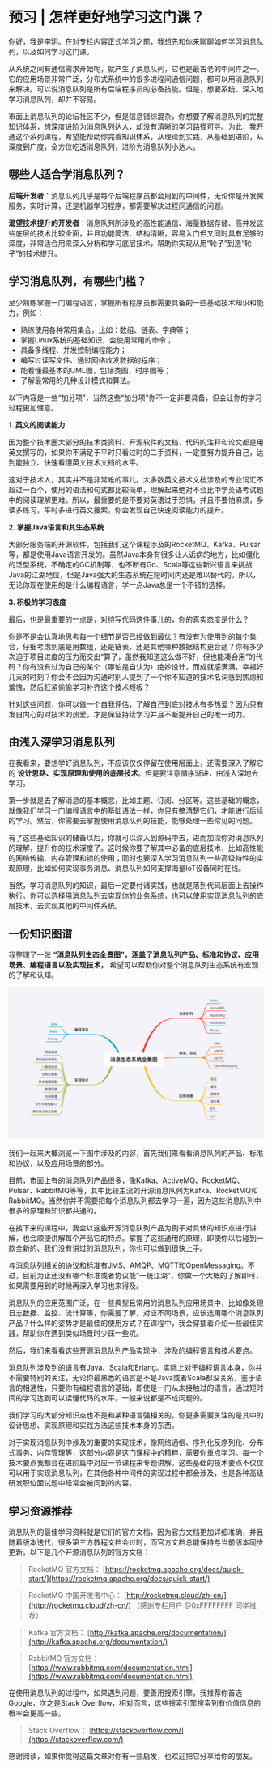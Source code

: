 # 预习 | 怎样更好地学习这门课？
你好，我是李玥。在对专栏内容正式学习之前，我想先和你来聊聊如何学习消息队列，以及如何学习这门课。

从系统之间有通信需求开始呢，就产生了消息队列，它也是最古老的中间件之一。它的应用场景非常广泛，分布式系统中的很多进程间通信问题，都可以用消息队列来解决。可以说消息队列是所有后端程序员的必备技能。但是，想要系统、深入地学习消息队列，却并不容易。

市面上消息队列的论坛社区不少，但是信息错综混杂，你想要了解消息队列的完整知识体系，想深度进阶为消息队列达人，却没有清晰的学习路径可寻。为此，我开通这个系列课程，希望能帮助你完善知识体系，从理论到实践，从基础到进阶，从深度到广度，全方位吃透消息队列，进阶为消息队列小达人。

## 哪些人适合学消息队列？

**后端开发者**：消息队列几乎是每个后端程序员都会用到的中间件，无论你是开发微服务，实时计算，还是机器学习程序，都需要解决进程间通信的问题。

**渴望技术提升的开发者**：消息队列所涉及的高性能通信、海量数据存储、高并发这些底层的技术比较全面，并且功能简洁、结构清晰，容易入门但又同时具有足够的深度，非常适合用来深入分析和学习底层技术，帮助你实现从用“轮子”到造“轮子”的技术提升。

## 学习消息队列，有哪些门槛？

至少熟练掌握一门编程语言，掌握所有程序员都需要具备的一些基础技术知识和能力，例如：

- 熟练使用各种常用集合，比如：数组、链表、字典等；
- 掌握Linux系统的基础知识，会使用常用的命令；
- 具备多线程、并发控制编程能力；
- 编写过读写文件、通过网络收发数据的程序；
- 能看懂最基本的UML图，包括类图、时序图等；
- 了解最常用的几种设计模式和算法。

以下内容是一些“加分项”，当然这些“加分项”你不一定非要具备，但会让你的学习过程更加惬意。

**1\. 英文的阅读能力**

因为整个技术圈大部分的技术类资料、开源软件的文档、代码的注释和论文都是用英文撰写的，如果你不满足于平时只看过时的二手资料，一定要努力提升自己，达到能独立、快速看懂英文技术文档的水平。

这对于技术人，其实并不是非常难的事儿。大多数英文技术文档涉及的专业词汇不超过一百个，使用的语法和句式都比较简单，理解起来绝对不会比中学英语考试题中的阅读理解更难。所以，最重要的是不要对英语过于恐惧，并且不要怕麻烦，多读多练习，平时多进行英文搜索，你会发现自己快速阅读能力的提升。

**2\. 掌握Java语言和其生态系统**

大部分服务端的开源软件，包括我们这个课程涉及的RocketMQ、Kafka、Pulsar等，都是使用Java语言开发的。虽然Java本身有很多让人诟病的地方，比如僵化的泛型系统，不确定的GC机制等，也不断有Go、Scala等这些新兴语言来挑战Java的江湖地位，但是Java强大的生态系统在短时间内还是难以替代的。所以，无论你现在使用的是什么编程语言，学一点Java总是一个不错的选择。

**3\. 积极的学习态度**

最后，也是最重要的一点是，对待写代码这件事儿的，你的真实态度是什么？

你是不是会认真地思考每一个细节是否已经做到最优？有没有为使用到的每个集合，仔细考虑到底是用数组，还是链表，还是其他哪种数据结构更合适？你有多少次迫于项目进度的压力而交出“算了，虽然我知道这么做不好，但也能凑合用”的代码？你有没有过为自己的某个（哪怕是自认为）绝妙设计，而成就感满满，幸福好几天的时刻？你会不会因为沟通时别人提到了一个你不知道的技术名词感到焦虑和羞愧，然后赶紧偷偷学习补齐这个技术短板？

针对这些问题，你可以做一个自我评估，了解自己到底对技术有多热爱？因为只有发自内心的对技术的热爱，才是保证持续学习并且不断提升自己的唯一动力。

## 由浅入深学习消息队列

在我看来，要想学好消息队列，不应该仅仅停留在使用层面上，还需要深入了解它的 **设计思路、实现原理和使用的底层技术**。但是要注意循序渐进，由浅入深地去学习。

第一步就是去了解消息的基本概念，比如主题、订阅、分区等。这些基础的概念，就像我们学习一门编程语言中的基础语法一样，你只有搞清楚它们，才能进行后续的学习。然后，你需要去掌握使用消息队列的技能，能够处理一些常见的问题。

有了这些基础知识的储备以后，你就可以深入到源码中去，进而加深你对消息队列的理解，提升你的技术深度了。这时候你要了解其中必备的底层技术，比如高性能的网络传输、内存管理和锁的使用；同时也要深入学习消息队列一些高级特性的实现原理，比如如何实现事务消息、消息队列如何支撑海量IoT设备同时在线。

当然，学习消息队列的知识，最后一定要付诸实践，也就是落到代码层面上去操作执行。你可以选择用消息队列去实现你的业务系统，也可以使用实现消息队列的底层技术，去实现其他的中间件系统。

## 一份知识图谱

我整理了一张 **“消息队列生态全景图”，涵盖了消息队列产品、标准和协议、应用场景、编程语言以及实现技术，** 希望可以帮助你对整个消息队列生态系统有宏观的了解和认知。

![](images/109457/8c13b2d68dda85d2b47b52064905f001.png)

我们一起来大概浏览一下图中涉及的内容，首先我们来看看消息队列的产品、标准和协议，以及应用场景的部分。

目前，市面上有的消息队列产品很多，像Kafka、ActiveMQ、RocketMQ、Pulsar、RabbitMQ等等，其中比较主流的开源消息队列为Kafka、RocketMQ和RabbitMQ。当然你并不需要把每个消息队列都去学习一遍，因为这些消息队列中很多的原理和知识都共通的。

在接下来的课程中，我会以这些开源消息队列产品为例子对具体的知识点进行讲解，也会顺便讲解每个产品它的特点。掌握了这些通用的原理，即使你以后碰到一款全新的、我们没有讲过的消息队列，你也可以做到很快上手。

与消息队列相关的协议和标准有JMS、AMQP、MQTT和OpenMessaging。不过，目前为止还没有哪个标准或者协议能“一统江湖”，你做一个大概的了解即可，如果需要用到的时候再深入学习也来得及。

消息队列的应用范围广泛，在一些典型且常用的消息队列应用场景中，比如像处理日志数据、监控、流计算等，你需要了解，对应不同场景，应该选用哪个消息队列产品？什么样的姿势才是最佳的使用方式？在课程中，我会穿插着介绍一些最佳实践，帮助你在遇到类似场景时少踩一些坑。

然后，我们来看看这些开源消息队列产品实现中，涉及的编程语言和技术要点。

消息队列涉及到的语言有Java、Scala和Erlang。实际上对于编程语言本身，你并不需要特别的关注，无论你最熟悉的语言是不是Java或者Scala都没关系，鉴于语言的相通性，只要你有编程语言的基础，即使是一门从未接触过的语言，通过短时间的学习达到可以读懂代码的水平，一般来说都是不成问题的。

我们学习的大部分知识点也不是和某种语言强相关的，你更多需要关注的是其中的设计思想、实现原理和实践方法这些技术本身的东西。

对于实现消息队列中涉及的重要的实现技术，像网络通信、序列化反序列化、分布式事务、内存管理等，这部分内容是这门课程中的精粹，需要你重点学习。每一个技术要点我都会在进阶篇中对应一节课程来专题讲解。这些基础的技术要点不仅仅可以用于实现消息队列，在其他各种中间件的实现过程中都会涉及，也是各种高级研发职位面试题中经常会被问到的内容。

## 学习资源推荐

消息队列的最佳学习资料就是它们的官方文档，因为官方文档更加详细准确，并且随着版本迭代，很多第三方教程文档会过时，而官方文档总能保持与当前版本同步更新。以下是几个开源消息队列的官方文档：

> RocketMQ 官方文档： [https://rocketmq.apache.org/docs/quick-start/](https://rocketmq.apache.org/docs/quick-start/)

> RocketMQ 中国开发者中心： [http://rocketmq.cloud/zh-cn/](http://rocketmq.cloud/zh-cn/) （感谢专栏用户 @0xFFFFFFFF 同学推荐）

> Kafka 官方文档： [http://kafka.apache.org/documentation/](http://kafka.apache.org/documentation/)

> RabbitMQ 官方文档： [https://www.rabbitmq.com/documentation.html](https://www.rabbitmq.com/documentation.html)

在使用消息队列的过程中，如果遇到问题，要善用搜索引擎，我推荐你首选Google，次之是Stack Overflow，相对而言，这些搜索引擎搜索到有价值信息的概率会更高一些。

> Stack Overflow： [https://stackoverflow.com/](https://stackoverflow.com/)

感谢阅读，如果你觉得这篇文章对你有一些启发，也欢迎把它分享给你的朋友。